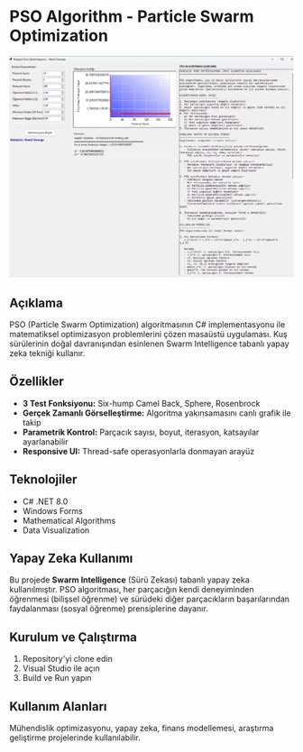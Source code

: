 # PSO Algorithm - Particle Swarm Optimization

![PSO Application](pso.png)

## Açıklama
PSO (Particle Swarm Optimization) algoritmasının C# implementasyonu ile matematiksel optimizasyon problemlerini çözen masaüstü uygulaması. Kuş sürülerinin doğal davranışından esinlenen Swarm Intelligence tabanlı yapay zeka tekniği kullanır.

## Özellikler
- **3 Test Fonksiyonu:** Six-hump Camel Back, Sphere, Rosenbrock
- **Gerçek Zamanlı Görselleştirme:** Algoritma yakınsamasını canlı grafik ile takip
- **Parametrik Kontrol:** Parçacık sayısı, boyut, iterasyon, katsayılar ayarlanabilir
- **Responsive UI:** Thread-safe operasyonlarla donmayan arayüz

## Teknolojiler
- C# .NET 8.0
- Windows Forms
- Mathematical Algorithms
- Data Visualization

## Yapay Zeka Kullanımı
Bu projede **Swarm Intelligence** (Sürü Zekası) tabanlı yapay zeka kullanılmıştır. PSO algoritması, her parçacığın kendi deneyiminden öğrenmesi (bilişsel öğrenme) ve sürüdeki diğer parçacıkların başarılarından faydalanması (sosyal öğrenme) prensiplerine dayanır.

## Kurulum ve Çalıştırma
1. Repository'yi clone edin
2. Visual Studio ile açın
3. Build ve Run yapın

## Kullanım Alanları
Mühendislik optimizasyonu, yapay zeka, finans modellemesi, araştırma geliştirme projelerinde kullanılabilir.
